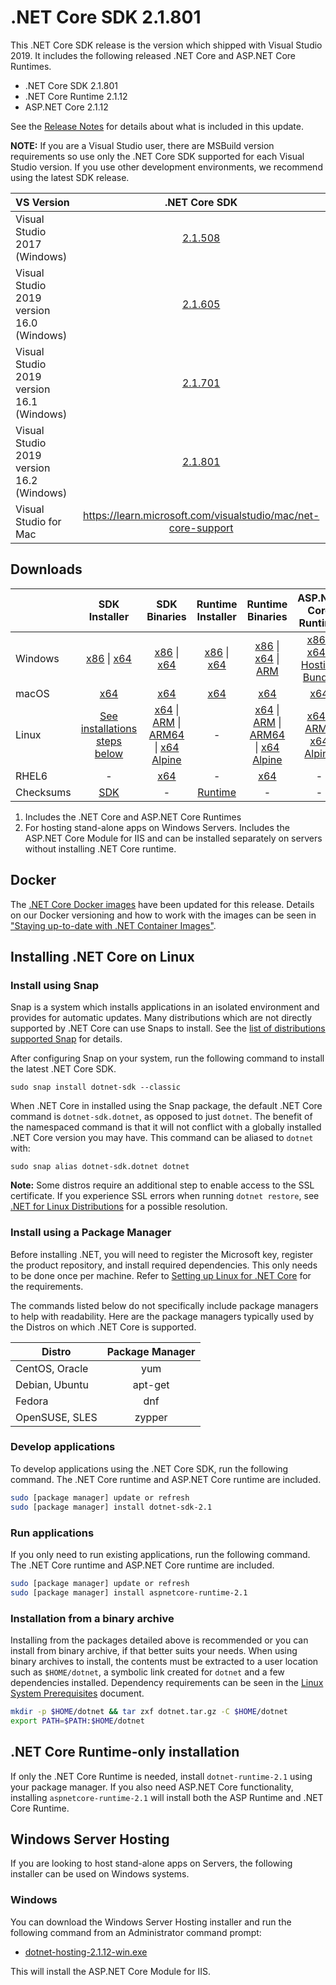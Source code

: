 # .NET Core SDK 2.1.801

This .NET Core SDK release is the version which shipped with Visual Studio 2019. It includes the following released .NET Core and ASP.NET Core Runtimes.

* .NET Core SDK 2.1.801
* .NET Core Runtime 2.1.12
* ASP.NET Core 2.1.12

See the [Release Notes](2.1.12.md) for details about what is included in this update.

**NOTE:** If you are a Visual Studio user, there are MSBuild version requirements so use only the .NET Core SDK supported for each Visual Studio version. If you use other development environments, we recommend using the latest SDK release.

| VS Version | .NET Core SDK |
| :-- | :--: |
| Visual Studio 2017 (Windows) | [2.1.508](../2.1.12/2.1.12-download.md) |
| Visual Studio 2019 version 16.0 (Windows) | [2.1.605](2.1.605-sdk-download.md) |
| Visual Studio 2019 version 16.1 (Windows) | [2.1.701](2.1.701-sdk-download.md) |
| Visual Studio 2019 version 16.2 (Windows) | [2.1.801](#downloads) |
| Visual Studio for Mac | https://learn.microsoft.com/visualstudio/mac/net-core-support |

## Downloads
|           | SDK Installer                        | SDK Binaries                 | Runtime Installer                                        | Runtime Binaries                                 | ASP.NET Core Runtime           |
| --------- | :------------------------------------------:     | :----------------------:                 | :---------------------------:                            | :-------------------------:                      | :-----------------:            |
| Windows   | [x86][dotnet-sdk-win-x86.exe] \| [x64][dotnet-sdk-win-x64.exe] | [x86][dotnet-sdk-win-x86.zip] \| [x64][dotnet-sdk-win-x64.zip] | [x86][dotnet-runtime-win-x86.exe] \| [x64][dotnet-runtime-win-x64.exe] | [x86][dotnet-runtime-win-x86.zip] \| [x64][dotnet-runtime-win-x64.zip] \| [ARM][dotnet-runtime-win-arm.zip] | [x86][aspnetcore-runtime-win-x86.exe] \| [x64][aspnetcore-runtime-win-x64.exe] \| [Hosting Bundle][dotnet-hosting-win.exe] |
| macOS     | [x64][dotnet-sdk-osx-x64.pkg]  | [x64][dotnet-sdk-osx-x64.tar.gz]     | [x64][dotnet-runtime-osx-x64.pkg] | [x64][dotnet-runtime-osx-x64.tar.gz] | [x64][aspnetcore-runtime-osx-x64.tar.gz] |
| Linux     | [See installations steps below][linux-install]   | [x64][dotnet-sdk-linux-x64.tar.gz] \| [ARM][dotnet-sdk-linux-arm.tar.gz] \| [ARM64][dotnet-sdk-linux-arm64.tar.gz] \| [x64 Alpine][dotnet-sdk-linux-musl-x64.tar.gz] | - | [x64][dotnet-runtime-linux-x64.tar.gz] \| [ARM][dotnet-runtime-linux-arm.tar.gz] \| [ARM64][dotnet-runtime-linux-arm64.tar.gz] \| [x64 Alpine][dotnet-runtime-linux-musl-x64.tar.gz] | [x64][aspnetcore-runtime-linux-x64.tar.gz]  \| [ARM][aspnetcore-runtime-linux-arm.tar.gz] \| [x64 Alpine][aspnetcore-runtime-linux-musl-x64.tar.gz] |
| RHEL6     | -                                                | [x64][dotnet-sdk-rhel.6-x64.tar.gz]                    | -                                                        | [x64][dotnet-runtime-rhel.6-x64.tar.gz] | - |
| Checksums | [SDK][checksums-sdk]                             | -                                        | [Runtime][checksums-runtime]                             | - | - |

1. Includes the .NET Core and ASP.NET Core Runtimes
2. For hosting stand-alone apps on Windows Servers. Includes the ASP.NET Core Module for IIS and can be installed separately on servers without installing .NET Core runtime.

## Docker

The [.NET Core Docker images](https://hub.docker.com/r/microsoft/dotnet/) have been updated for this release. Details on our Docker versioning and how to work with the images can be seen in ["Staying up-to-date with .NET Container Images"](https://devblogs.microsoft.com/dotnet/staying-up-to-date-with-net-container-images/).

## Installing .NET Core on Linux

### Install using Snap

Snap is a system which installs applications in an isolated environment and provides for automatic updates. Many distributions which are not directly supported by .NET Core can use Snaps to install. See the [list of distributions supported Snap](https://docs.snapcraft.io/installing-snapd/6735) for details.

After configuring Snap on your system, run the following command to install the latest .NET Core SDK.

`sudo snap install dotnet-sdk --classic`

When .NET Core in installed using the Snap package, the default .NET Core command is `dotnet-sdk.dotnet`, as opposed to just `dotnet`. The benefit of the namespaced command is that it will not conflict with a globally installed .NET Core version you may have. This command can be aliased to `dotnet` with:

`sudo snap alias dotnet-sdk.dotnet dotnet`

**Note:** Some distros require an additional step to enable access to the SSL certificate. If you experience SSL errors when running `dotnet restore`, see [.NET for Linux Distributions](../../../linux.md) for a possible resolution.

### Install using a Package Manager

Before installing .NET, you will need to register the Microsoft key, register the product repository, and install required dependencies. This only needs to be done once per machine. Refer to [Setting up Linux for .NET Core][linux-install] for the requirements.

The commands listed below do not specifically include package managers to help with readability. Here are the package managers typically used by the Distros on which .NET Core is supported.

| Distro | Package Manager  |
| ---             | :----:  |
| CentOS, Oracle  | yum     |
| Debian, Ubuntu  | apt-get |
| Fedora          | dnf     |
| OpenSUSE, SLES  | zypper  |

### Develop applications
To develop applications using the .NET Core SDK, run the following command. The .NET Core runtime and ASP.NET Core runtime are included.

```bash
sudo [package manager] update or refresh
sudo [package manager] install dotnet-sdk-2.1
```

### Run applications
If you only need to run existing applications, run the following command. The .NET Core runtime and ASP.NET Core runtime are included.

```bash
sudo [package manager] update or refresh
sudo [package manager] install aspnetcore-runtime-2.1
```

### Installation from a binary archive

Installing from the packages detailed above is recommended or you can install from binary archive, if that better suits your needs. When using binary archives to install, the contents must be extracted to a user location such as `$HOME/dotnet`, a symbolic link created for `dotnet` and a few dependencies installed. Dependency requirements can be seen in the [Linux System Prerequisites](https://github.com/dotnet/core/blob/main/Documentation/linux-prereqs.md) document.

```bash
mkdir -p $HOME/dotnet && tar zxf dotnet.tar.gz -C $HOME/dotnet
export PATH=$PATH:$HOME/dotnet
```

## .NET Core Runtime-only installation

If only the .NET Core Runtime is needed, install `dotnet-runtime-2.1` using your package manager. If you also need ASP.NET Core functionality, installing `aspnetcore-runtime-2.1` will install both the ASP Runtime and .NET Core Runtime.

## Windows Server Hosting

If you are looking to host stand-alone apps on Servers, the following installer can be used on Windows systems.

### Windows

You can download the Windows Server Hosting installer and run the following command from an Administrator command prompt:

* [dotnet-hosting-2.1.12-win.exe][dotnet-hosting-win.exe]

This will install the ASP.NET Core Module for IIS.

[blob-runtime]: https://builds.dotnet.microsoft.com/dotnet/Runtime/
[blob-sdk]: https://builds.dotnet.microsoft.com/dotnet/Sdk/
[release-notes]: 2.1.12.md

[//]: # ( Runtime 2.1.12)
[dotnet-runtime-linux-arm.tar.gz]: https://download.visualstudio.microsoft.com/download/pr/f759670e-1f8d-4f1a-8eb7-58b95f94c68c/69eca04ca138dc6c3caa160bd1b891d1/dotnet-runtime-2.1.12-linux-arm.tar.gz
[dotnet-runtime-linux-arm64.tar.gz]: https://download.visualstudio.microsoft.com/download/pr/b6ac0d5e-513c-416e-acf2-124a51551a1b/a34dea8d2abb62d29d4bf76a10b9dc30/dotnet-runtime-2.1.12-linux-arm64.tar.gz
[dotnet-runtime-linux-musl-x64.tar.gz]: https://download.visualstudio.microsoft.com/download/pr/467a6d37-d1a9-4640-8517-93a638e574a8/32c24faccb0d5460089dafc9babe0251/dotnet-runtime-2.1.12-linux-musl-x64.tar.gz
[dotnet-runtime-linux-x64.tar.gz]: https://download.visualstudio.microsoft.com/download/pr/2c78594a-dd2c-488e-b201-b7fd9b78ab00/5f2169b20fc704e069c336114ec653c5/dotnet-runtime-2.1.12-linux-x64.tar.gz
[dotnet-runtime-osx-x64.pkg]: https://download.visualstudio.microsoft.com/download/pr/f25e0161-ec20-46a7-87a7-881dbb6a04a1/a1d22440ce211d4e2e13203561c7d770/dotnet-runtime-2.1.12-osx-x64.pkg
[dotnet-runtime-osx-x64.tar.gz]: https://download.visualstudio.microsoft.com/download/pr/63ca131a-270d-427f-a85f-d328b160ef85/7ed226a80fedae75c6ef2a7f3090904b/dotnet-runtime-2.1.12-osx-x64.tar.gz
[dotnet-runtime-rhel.6-x64.tar.gz]: https://download.visualstudio.microsoft.com/download/pr/8716e3ad-f2b4-4d87-9133-61ded394a42f/89820fd294fa07616e8423534eced0cc/dotnet-runtime-2.1.12-rhel.6-x64.tar.gz
[dotnet-runtime-win-arm.zip]: https://download.visualstudio.microsoft.com/download/pr/db199ce9-e39d-4115-8d24-a42e440c4930/b3a30d1d6855f8b4c42844c31b373333/dotnet-runtime-2.1.12-win-arm.zip
[dotnet-runtime-win-x64.exe]: https://download.visualstudio.microsoft.com/download/pr/ddd9d981-872f-4b62-b942-cfbf9c7e0e60/cbfc51fb841d7398a5ad9acb50d4f8ee/dotnet-runtime-2.1.12-win-x64.exe
[dotnet-runtime-win-x64.zip]: https://download.visualstudio.microsoft.com/download/pr/dcf8c839-2ffd-4677-9b29-4af9c44e170e/59de767034f66051fe6eab61fa757be1/dotnet-runtime-2.1.12-win-x64.zip
[dotnet-runtime-win-x86.exe]: https://download.visualstudio.microsoft.com/download/pr/0fd34b03-08ed-44ec-9761-308717c7fd27/7556f134a19420dbe781b44a13c4d666/dotnet-runtime-2.1.12-win-x86.exe
[dotnet-runtime-win-x86.zip]: https://download.visualstudio.microsoft.com/download/pr/3c85a8f2-2d5c-4a42-811b-2e89f04151a8/7583d56dcd286c7112781125c9fca215/dotnet-runtime-2.1.12-win-x86.zip

[//]: # ( ASP 2.1.12)
[aspnetcore-runtime-linux-arm.tar.gz]: https://download.visualstudio.microsoft.com/download/pr/66039441-8e90-47e9-ac2e-74ad0e8d2174/c26b37f6d82e2a96751c85ff48727d6f/aspnetcore-runtime-2.1.12-linux-arm.tar.gz
[aspnetcore-runtime-linux-musl-x64.tar.gz]: https://download.visualstudio.microsoft.com/download/pr/dc2bad3f-7ebc-4579-990a-52e16dff204b/260ce8c864f201717dfe75f4146c3b40/aspnetcore-runtime-2.1.12-linux-musl-x64.tar.gz
[aspnetcore-runtime-linux-x64.tar.gz]: https://download.visualstudio.microsoft.com/download/pr/c1b620fe-7d8e-4685-b6ae-82b444dbc7a7/3d5610f0607da49ee014c61c6cd4e9af/aspnetcore-runtime-2.1.12-linux-x64.tar.gz
[aspnetcore-runtime-osx-x64.tar.gz]: https://download.visualstudio.microsoft.com/download/pr/90ed1613-140d-4daf-9edd-7037bea2116c/cbc63e0e394727de0460ddddd3dcf58a/aspnetcore-runtime-2.1.12-osx-x64.tar.gz
[aspnetcore-runtime-win-x64.exe]: https://download.visualstudio.microsoft.com/download/pr/de023b91-4177-4e0b-9941-40f2e44d5408/ea7705ae5993202807ad98dcf7b8ddf7/aspnetcore-runtime-2.1.12-win-x64.exe
[aspnetcore-runtime-win-x64.zip]: https://download.visualstudio.microsoft.com/download/pr/3e6c7d2d-3ca9-49ff-8168-bd85c88e4138/eeca26ac5189c66f044c3a0a462e1409/aspnetcore-runtime-2.1.12-win-x64.zip
[aspnetcore-runtime-win-x86.exe]: https://download.visualstudio.microsoft.com/download/pr/d8b36b96-890f-4207-9418-565fa6e7b64f/775b6912b82886fdb7be25b63a47bc57/aspnetcore-runtime-2.1.12-win-x86.exe
[aspnetcore-runtime-win-x86.zip]: https://download.visualstudio.microsoft.com/download/pr/dbd566a6-3629-45bf-804f-79e86d6c6a93/ed8a595e8db40013264f8f304423ed6a/aspnetcore-runtime-2.1.12-win-x86.zip
[dotnet-hosting-win.exe]: https://download.visualstudio.microsoft.com/download/pr/eebd54bc-c3a2-4580-bb29-b35c1c5ffa92/22ffe5649861167d3d5728d3cb4b10a1/dotnet-hosting-2.1.12-win.exe

[//]: # ( SDK 2.1.801 )
[dotnet-sdk-linux-arm.tar.gz]: https://download.visualstudio.microsoft.com/download/pr/08b5ee2d-85d3-4e9a-8392-a53d9bfc45b6/8e2bc9a61074f8a82a455a0614226262/dotnet-sdk-2.1.801-linux-arm.tar.gz
[dotnet-sdk-linux-arm64.tar.gz]: https://download.visualstudio.microsoft.com/download/pr/2612b592-2f37-4a80-9630-5ebca0420f87/fabe268b88545aaf10b24fdeb66f745c/dotnet-sdk-2.1.801-linux-arm64.tar.gz
[dotnet-sdk-linux-musl-x64.tar.gz]: https://download.visualstudio.microsoft.com/download/pr/583f70d4-af97-42e9-bea8-ea66dc9ace5a/be02e62f143925cc8d3c24696d29a937/dotnet-sdk-2.1.801-linux-musl-x64.tar.gz
[dotnet-sdk-linux-x64.tar.gz]: https://download.visualstudio.microsoft.com/download/pr/b95d51d0-6be0-49eb-aae7-4092c77634d3/4dd3723dcee0d50ad5e5ead5f4f4127e/dotnet-sdk-2.1.801-linux-x64.tar.gz
[dotnet-sdk-osx-x64.pkg]: https://download.visualstudio.microsoft.com/download/pr/faa8e3e4-285d-4bcc-b6b1-2545e1b52ee3/91ba59bd2d30a2fc20b0b08bbc4673f7/dotnet-sdk-2.1.801-osx-x64.pkg
[dotnet-sdk-osx-x64.tar.gz]: https://download.visualstudio.microsoft.com/download/pr/f2b22dbe-6802-4051-a3a2-fc0defd772f0/3e1ac7d36dbe27d38c9a8e5a415bb2ae/dotnet-sdk-2.1.801-osx-x64.tar.gz
[dotnet-sdk-rhel.6-x64.tar.gz]: https://download.visualstudio.microsoft.com/download/pr/e48d6be6-541f-415e-91d2-6a53a47b8b7e/c12ccaf8c9622e5fe8b129b2fa80a994/dotnet-sdk-2.1.801-rhel.6-x64.tar.gz
[dotnet-sdk-win-x64.exe]: https://download.visualstudio.microsoft.com/download/pr/29f92590-ac92-45f0-99e8-e60c767dc4e9/ddc1014a788613364b5308d6c49db3db/dotnet-sdk-2.1.801-win-x64.exe
[dotnet-sdk-win-x64.zip]: https://download.visualstudio.microsoft.com/download/pr/a3e45ac9-c70d-4526-b05d-1fe621b146e1/55cce526bf94100d95db61fcf65cc182/dotnet-sdk-2.1.801-win-x64.zip
[dotnet-sdk-win-x86.exe]: https://download.visualstudio.microsoft.com/download/pr/408b9eb6-c213-4498-abf3-317b73e2eb54/0ca48259be33b961af8980cd2bbaac51/dotnet-sdk-2.1.801-win-x86.exe
[dotnet-sdk-win-x86.zip]: https://download.visualstudio.microsoft.com/download/pr/bf58f321-34f3-4fb4-a201-5922dacf6a20/67b37675235c144c8f4be49ea739a1d4/dotnet-sdk-2.1.801-win-x86.zip

[checksums-runtime]: https://builds.dotnet.microsoft.com/dotnet/checksums/2.1.12-runtime-sha.txt
[checksums-sdk]: https://builds.dotnet.microsoft.com/dotnet/checksums/2.1.801-sdk-sha.txt

[linux-install]: https://learn.microsoft.com/dotnet/core/install/linux

[dotnet-blog]: https://devblogs.microsoft.com/dotnet/
